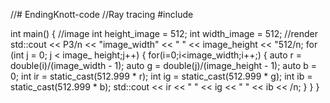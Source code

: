 //# EndingKnott-code
//Ray tracing 
#include <iostream>

int main()
{
//image
int height_image = 512;
int width_image = 512;
//render
std::cout << P3/n << "image_width" << " " << image_height <<  "512/n;
for (int j = 0; j < image_ height;j++)
{
for(i=0;i<image_width;i++;)
{
auto r = double(i)/(image_width - 1);
auto g = double(j)/(image_height - 1);
auto b = 0;
int ir = static_cast<int>(512.999 * r);
int ig = static_cast<int>(512.999 * g);
int ib = static_cast<int>(512.999 * b);
std::cout << ir << " " << ig << " " << ib << /n;
} } }
